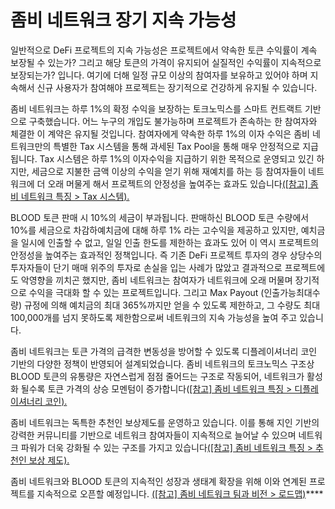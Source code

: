 # 좀비 네트워크 장기 지속 가능성

일반적으로 DeFi 프로젝트의 지속 가능성은 프로젝트에서 약속한 토큰 수익률이 계속 보장될 수 있는가? 그리고 해당 토큰의 가격이 유지되어 실질적인 수익률이 지속적으로 보장되는가? 입니다. 여기에 더해 일정 규모 이상의 참여자를 보유하고 있어야 하며 지속해서 신규 사용자가 참여해야 프로젝트는 장기적으로 건강하게 유지될 수 있습니다.

좀비 네트워크는 하루 1%의 확정 수익을 보장하는 토크노믹스를 스마트 컨트랙트 기반으로 구축했습니다. 어느 누구의 개입도 불가능하며 프로젝트가 존속하는 한 참여자와 체결한 이 계약은 유지될 것입니다. 참여자에게 약속한 하루 1%의 이자 수익은 좀비 네트워크만의 특별한 Tax 시스템을 통해 과세된 Tax Pool을 통해 매우 안정적으로 지급됩니다. Tax 시스템은 하루 1%의 이자수익을 지급하기 위한 목적으로 운영되고 있긴 하지만, 세금으로 지불한 금액 이상의 수익을 얻기 위해 재예치를 하는 등 참여자들이 네트워크에 더 오래 머물게 해서 프로젝트의 안정성을 높여주는 효과도 있습니다[(\[참고\] 좀비 네트워크 특징 > Tax 시스템).](broken-reference)

BLOOD 토큰 판매 시 10%의 세금이 부과됩니다. 판매하신 BLOOD 토큰 수량에서 10%를 세금으로 차감하예치금에 대해 하루 1% 라는 고수익을 제공하고 있지만, 예치금을 일시에 인출할 수 없고, 일일 인출 한도를 제한하는 효과도 있어 이 역시 프로젝트의 안정성을 높여주는 효과적인 정책입니다. 즉 기존 DeFi 프로젝트 투자의 경우 상당수의 투자자들이 단기 매매 위주의 투자로 손실을 입는 사례가 많았고 결과적으로 프로젝트에도 악영향을 끼치곤 했지만, 좀비 네트워크는 참여자가 네트워크에 오래 머물며 장기적으로 수익을 극대화 할 수 있는 프로젝트입니다. 그리고 Max Payout (인출가능최대수량) 규정에 의해 예치금의 최대 365%까지만 얻을 수 있도록 제한하고, 그 수량도 최대 100,000개를 넘지 못하도록 제한함으로써 네트워크의 지속 가능성을 높여 주고 있습니다.

좀비 네트워크는 토큰 가격의 급격한 변동성을 방어할 수 있도록 디플레이셔너리 코인 기반의 다양한 정책이 반영되어 설계되었습니다. 좀비 네트워크의 토크노믹스 구조상 BLOOD 토큰의 유통량은 자연스럽게 점점 줄어드는 구조로 작동되어, 네트워크가 활성화 될수록 토큰 가격의 상승 모멘텀이 증가합니다([\[참고\] 좀비 네트워크 특징 > 디플레이셔너리 코인).](broken-reference)

좀비 네트워크는 독특한 추천인 보상제도를 운영하고 있습니다. 이를 통해 지인 기반의 강력한 커뮤니티를 기반으로 네트워크 참여자들이 지속적으로 늘어날 수 있으며 네트워크 파워가 더욱 강화될 수 있는 구조를 가지고 있습니다[(\[참고\] 좀비 네트워크 특징 > 추천인 보상 제도).](broken-reference)

좀비 네트워크와 BLOOD 토큰의 지속적인 성장과 생태계 확장을 위해 이와 연계된 프로젝트를 지속적으로 오픈할 예정입니다. [(\[참고\] 좀비 네트워크 팀과 비전 > 로드맵)](broken-reference)****
